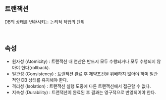 ## 트랜잭션

DB의 상태를 변환시키는 논리적 작업의 단위

<br>

## 속성

- 원자성 (Atomicity) : 트랜잭션 내 연산은 반드시 모두 수행되거나 모두 수행되지 않아야 한다(rollback).
- 일관성 (Consistency) : 트랜잭션 완료 후 제약조건을 위배하지 않아야 하며 일관적인 DB 상태를 유지해야 한다.
- 격리성 (Isolation) : 트랜잭션 실행 도중에 다른 트랜잭션에서 접근할 수 없다.
- 지속성 (Durability) : 트랜잭션이 완료된 후 결과는 영구적으로 반영되어야 한다.
